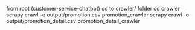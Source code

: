 from root (customer-service-chatbot) cd to crawler/ folder
cd crawler
scrapy crawl -o output/promotion.csv promotion_crawler
scrapy crawl -o output/promotion_detail.csv promotion_detail_crawler